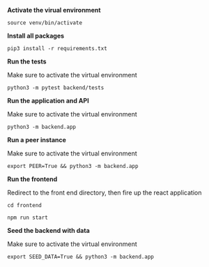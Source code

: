 **Activate the virual environment**

```
source venv/bin/activate
```
**Install all packages**

```
pip3 install -r requirements.txt
```

**Run the tests**

Make sure to activate the virtual environment
```
python3 -m pytest backend/tests
```

**Run the application and API**

Make sure to activate the virtual environment
```
python3 -m backend.app
```

**Run a peer instance**

Make sure to activate the virtual environment
```
export PEER=True && python3 -m backend.app
```

**Run the frontend**

Redirect to the front end directory, then fire up the react application
```
cd frontend

npm run start
```

**Seed the backend with data**

Make sure to activate the virtual environment
```
export SEED_DATA=True && python3 -m backend.app
```

